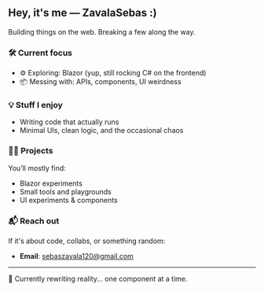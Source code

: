 ## Hey, it's me — ZavalaSebas :)

Building things on the web. Breaking a few along the way.

### 🛠️ Current focus
- ⚙️ Exploring: Blazor (yup, still rocking C# on the frontend)
- 📦 Messing with: APIs, components, UI weirdness

### 💡 Stuff I enjoy
- Writing code that actually runs
- Minimal UIs, clean logic, and the occasional chaos

### 👨‍💻 Projects
You’ll mostly find:
- Blazor experiments
- Small tools and playgrounds
- UI experiments & components

### 📬 Reach out
If it's about code, collabs, or something random:
- **Email**: sebaszavala120@gmail.com

---

🧩 Currently rewriting reality... one component at a time.

